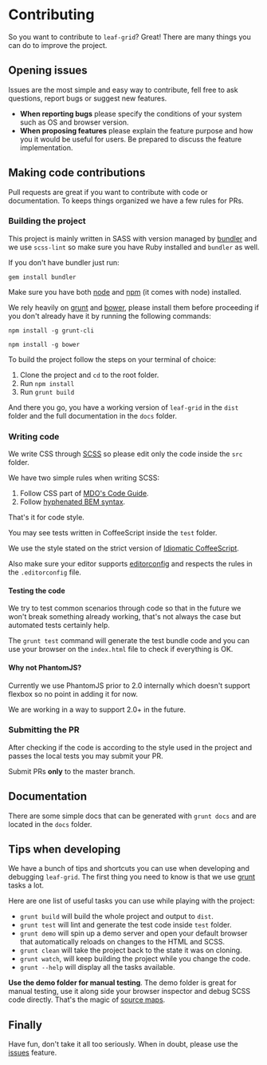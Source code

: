# Contributing

So you want to contribute to `leaf-grid`? Great! There are many things you can do to improve the project.

## Opening issues

Issues are the most simple and easy way to contribute, fell free to ask questions, report bugs or suggest new features.

 - **When reporting bugs** please specify the conditions of your system such as OS and browser version.
 - **When proposing features** please explain the feature purpose and how you it would be useful for users. Be prepared to discuss the feature implementation.

## Making code contributions

Pull requests are great if you want to contribute with code or documentation. To keeps things organized we have a few rules for PRs.

### Building the project

This project is mainly written in SASS with version managed by [bundler]() and we use `scss-lint` so make sure you have Ruby installed and `bundler` as well.

If you don't have bundler just run:

`gem install bundler`

Make sure you have both [node](https://nodejs.org/) and [npm](https://www.npmjs.com/) (it comes with node) installed.

We rely heavily on [grunt](http://gruntjs.com/) and [bower](http://bower.io/), please install them before proceeding if you don't already have it by running the following commands:

`npm install -g grunt-cli`

`npm install -g bower`

To build the project follow the steps on your terminal of choice:

 1. Clone the project and `cd` to the root folder.
 2. Run `npm install`
 3. Run `grunt build`

And there you go, you have a working version of `leaf-grid` in the `dist` folder and the full documentation in the `docs` folder.

### Writing code

We write CSS through [SCSS]() so please edit only the code inside the `src` folder.

We have two simple rules when writing SCSS:

  1. Follow CSS part of [MDO's Code Guide](http://codeguide.co/).
  2. Follow [hyphenated BEM syntax](http://csswizardry.com/2013/01/mindbemding-getting-your-head-round-bem-syntax/).

That's it for code style.

You may see tests written in CoffeeScript inside the `test` folder.

 We use the style stated on the strict version of [Idiomatic CoffeeScript](https://github.com/mkautzmann/Idiomatic-CoffeeScript/tree/strict).

Also make sure your editor supports [editorconfig](http://editorconfig.org/) and respects the rules in the `.editorconfig` file.

#### Testing the code

We try to test common scenarios through code so that in the future we won't break something already working, that's not always the case but automated tests certainly help.

The `grunt test` command will generate the test bundle code and you can use your browser on the `index.html` file to check if everything is OK.

#### Why not PhantomJS?

Currently we use PhantomJS prior to 2.0 internally which doesn't support flexbox so no point in adding it for now.

We are working in a way to support 2.0+ in the future.

### Submitting the PR

After checking if the code is according to the style used in the project and passes the local tests you may submit your PR.

Submit PRs **only** to the master branch.

## Documentation

There are some simple docs that can be generated with `grunt docs` and are located in the `docs` folder.

## Tips when developing

We have a bunch of tips and shortcuts you can use when developing and debugging `leaf-grid`. The first thing you need to know is that we use [grunt](http://gruntjs.com/) tasks a lot.

Here are one list of useful tasks you can use while playing with the project:

  - `grunt build` will build the whole project and output to `dist`.
  - `grunt test` will lint and generate the test code inside `test` folder.
  - `grunt demo` will spin up a demo server and open your default browser that automatically reloads on changes to the HTML and SCSS.
  - `grunt clean` will take the project back to the state it was on cloning.
  - `grunt watch`, will keep building the project while you change the code.
  - `grunt --help` will display all the tasks available.

**Use the demo folder for manual testing**. The demo folder is great for manual testing, use it along side your browser inspector and debug SCSS code directly. That's the magic of [source maps](http://www.html5rocks.com/en/tutorials/developertools/sourcemaps/).

## Finally

Have fun, don't take it all too seriously. When in doubt, please use the [issues](https://github.com/leafui/leaf-grid/issues) feature.
